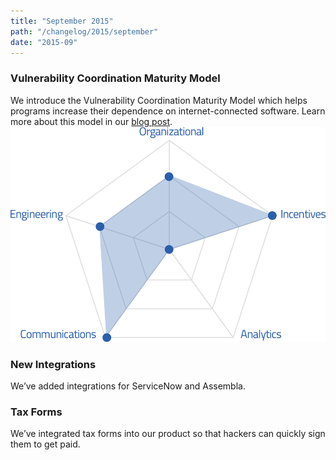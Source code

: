```yaml
---
title: "September 2015"
path: "/changelog/2015/september"
date: "2015-09"
---
```


### Vulnerability Coordination Maturity Model
We introduce the Vulnerability Coordination Maturity Model which helps programs increase their dependence on internet-connected software. Learn more about this model in our [blog post](https://hackerone.com/blog/vulnerability-coordination-maturity-model
).
![sep_2015_maturity_model](./images/sep_2015_maturity_model.png)

### New Integrations
We’ve added integrations for ServiceNow and Assembla.

### Tax Forms
We’ve integrated tax forms into our product so that hackers can quickly sign them to get paid. 

